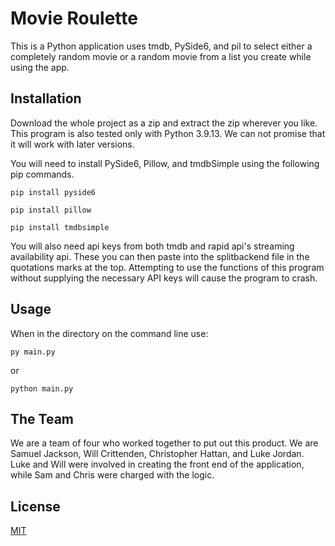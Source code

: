 # Movie Roulette

This is a Python application uses tmdb, PySide6, and pil to select either a completely random movie or a random movie from a list you create while using the app.

## Installation

Download the whole project as a zip and extract the zip wherever you like. This program is also tested only with Python 3.9.13. We can not promise that it will work with later versions.

You will need to install PySide6, Pillow, and tmdbSimple using the following pip commands.
```
pip install pyside6

pip install pillow

pip install tmdbsimple
```
You will also need api keys from both tmdb and rapid api's streaming availability api. These you can then paste into the splitbackend file in the quotations marks at the top. Attempting to use the functions of this program without supplying the necessary API keys will cause the program to crash.


## Usage

When in the directory on the command line use:
```
py main.py
```
or

```
python main.py
```

## The Team

We are a team of four who worked together to put out this product. We are Samuel Jackson, Will Crittenden, Christopher Hattan, and Luke Jordan.
Luke and Will were involved in creating the front end of the application, while Sam and Chris were charged with the logic.


## License

[MIT](https://choosealicense.com/licenses/mit/)
